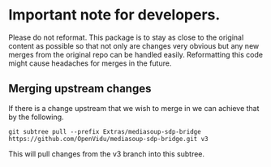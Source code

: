 # Important note for developers.
Please do not reformat. This package is to stay as close to the original content as possible so that not only
are changes very obvious but any new merges from the original repo can be handled easily. Reformatting this
code might cause headaches for merges in the future.

## Merging upstream changes
If there is a change upstream that we wish to merge in we can achieve that by the following.
```
git subtree pull --prefix Extras/mediasoup-sdp-bridge https://github.com/OpenVidu/mediasoup-sdp-bridge.git v3
```
This will pull changes from the v3 branch into this subtree.


